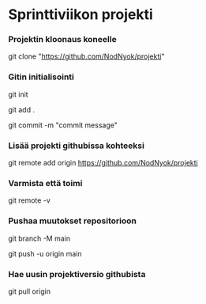 # Sprinttiviikon projekti

### Projektin kloonaus koneelle

git clone "https://github.com/NodNyok/projekti"

### Gitin initialisointi

git init

git add .

git commit -m "commit message"

### Lisää projekti githubissa kohteeksi

git remote add origin https://github.com/NodNyok/projekti

### Varmista että toimi

git remote -v

### Pushaa muutokset repositorioon

git branch -M main

git push -u origin main

### Hae uusin projektiversio githubista

git pull origin
